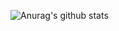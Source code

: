 ![Anurag's github stats](https://github-readme-stats.vercel.app/api?username=mainxml&show_icons=true&hide=contribs,prs&count_private=true)
